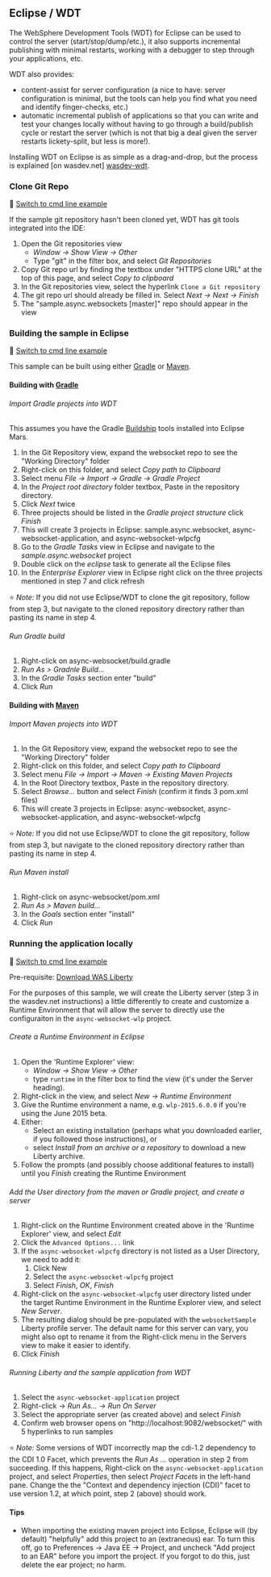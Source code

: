 ## Eclipse / WDT

The WebSphere Development Tools (WDT) for Eclipse can be used to control the server (start/stop/dump/etc.), it also supports incremental publishing with minimal restarts, working with a debugger to step through your applications, etc.

WDT also provides:

* content-assist for server configuration (a nice to have: server configuration is minimal, but the tools can help you find what you need and identify finger-checks, etc.)
* automatic incremental publish of applications so that you can write and test your changes locally without having to go through a build/publish cycle or restart the server (which is not that big a deal given the server restarts lickety-split, but less is more!).

Installing WDT on Eclipse is as simple as a drag-and-drop, but the process is explained [on wasdev.net] [wasdev-wdt].

[wasdev-wdt]: https://developer.ibm.com/wasdev/downloads/liberty-profile-using-eclipse/

### Clone Git Repo
:pushpin: [Switch to cmd line example](/docs/Using-cmd-line.md/#clone-git-repo)

If the sample git repository hasn't been cloned yet, WDT has git tools integrated into the IDE:

1.  Open the Git repositories view
    * *Window -> Show View -> Other*
    * Type "git" in the filter box, and select *Git Repositories*
2.  Copy Git repo url by finding the textbox under "HTTPS clone URL" at the top of this page, and select *Copy to clipboard*
3.  In the Git repositories view, select the hyperlink `Clone a Git repository`
4.  The git repo url should already be filled in.  Select *Next -> Next -> Finish*
5.  The "sample.async.websockets [master]" repo should appear in the view

### Building the sample in Eclipse
:pushpin: [Switch to cmd line example](/docs/Using-cmd-line.md/#building-the-sample)

This sample can be built using either [Gradle](#building-with-gradle) or [Maven](#building-with-maven).

#### Building with [Gradle](http://gradle.org/)

###### Import Gradle projects into WDT

This assumes you have the Gradle [Buildship](https://projects.eclipse.org/projects/tools.buildship) tools installed into Eclipse Mars.

1. In the Git Repository view, expand the websocket repo to see the "Working Directory" folder
2. Right-click on this folder, and select *Copy path to Clipboard*
3. Select menu *File -> Import -> Gradle -> Gradle Project*
4. In the *Project root directory* folder textbox, Paste in the repository directory.
5. Click *Next* twice
6. Three projects should be listed in the *Gradle project structure* click *Finish*
7. This will create 3 projects in Eclipse: sample.async.websocket, async-websocket-application, and async-websocket-wlpcfg
8. Go to the *Gradle Tasks* view in Eclipse and navigate to the *sample.async.websocket* project
9. Double click on the *eclipse* task to generate all the Eclipse files
10. In the *Enterprise Explorer* view in Eclipse right click on the three projects mentioned in step 7 and click refresh

:star: *Note:* If you did not use Eclipse/WDT to clone the git repository, follow from step 3, but navigate to the cloned repository directory rather than pasting its name in step 4.

###### Run Gradle build

1. Right-click on async-websocket/build.gradle
2. *Run As > Gradnle Build...*
3. In the *Gradle Tasks* section enter "build"
4. Click *Run*

#### Building with [Maven](http://maven.apache.org/)

###### Import Maven projects into WDT

1.  In the Git Repository view, expand the websocket repo to see the "Working Directory" folder
2.  Right-click on this folder, and select *Copy path to Clipboard*
3.  Select menu *File -> Import -> Maven -> Existing Maven Projects*
4.  In the Root Directory textbox, Paste in the repository directory.
5.  Select *Browse...* button and select *Finish* (confirm it finds 3 pom.xml files)
6.  This will create 3 projects in Eclipse: async-websocket, async-websocket-application, and async-websocket-wlpcfg

:star: *Note:* If you did not use Eclipse/WDT to clone the git repository, follow from step 3, but navigate to the cloned repository directory rather than pasting its name in step 4.

###### Run Maven install

1. Right-click on async-websocket/pom.xml
2. *Run As > Maven build...*
3. In the *Goals* section enter "install"
4. Click *Run*

### Running the application locally
:pushpin: [Switch to cmd line example](/docs/Using-cmd-line.md/#running-the-application-locally)

Pre-requisite: [Download WAS Liberty](docs/Downloading-WAS.md)

For the purposes of this sample, we will create the Liberty server (step 3 in the wasdev.net instructions) a little differently to create and customize a Runtime Environment that will allow the server to directly use the configuraiton in the `async-websocket-wlp` project.

###### Create a Runtime Environment in Eclipse

1. Open the 'Runtime Explorer' view:
    * *Window -> Show View -> Other*
    * type `runtime` in the filter box to find the view (it's under the Server heading).
2. Right-click in the view, and select *New -> Runtime Environment*
3. Give the Runtime environment a name, e.g. `wlp-2015.6.0.0` if you're using the June 2015 beta.
4. Either:
    * Select an existing installation (perhaps what you downloaded earlier, if you followed those instructions), or
    * select *Install from an archive or a repository* to download a new Liberty archive.
5. Follow the prompts (and possibly choose additional features to install) until you *Finish* creating the Runtime Environment

###### Add the User directory from the maven or Gradle project, and create a server

1. Right-click on the Runtime Environment created above in the 'Runtime Explorer' view, and select *Edit*
2. Click the `Advanced Options...` link
3. If the `async-websocket-wlpcfg` directory is not listed as a User Directory, we need to add it:
    1. Click New
    2. Select the `async-websocket-wlpcfg` project
    3. Select *Finish*, *OK*, *Finish*
4. Right-click on the `async-websocket-wlpcfg` user directory listed under the target Runtime Environment in the Runtime Explorer view, and select *New Server*.
5. The resulting dialog should be pre-populated with the `websocketSample` Liberty profile server.
   The default name for this server can vary, you might also opt to rename it from the Right-click menu in the Servers view to make it easier to identify.
6. Click *Finish*

###### Running Liberty and the sample application from WDT

1.  Select the `async-websocket-application` project
2.  Right-click -> *Run As... -> Run On Server*
3.  Select the appropriate server (as created above) and select *Finish*
4.  Confirm web browser opens on "http://localhost:9082/websocket/" with 5 hyperlinks to run samples

:star: *Note:* Some versions of WDT incorrectly map the cdi-1.2 dependency to the CDI 1.0 Facet, which prevents the *Run As ...* operation in step 2 from succeeding. If this happens, Right-click on the `async-websocket-application` project, and select *Properties*, then select *Project Facets* in the left-hand pane. Change the the "Context and dependency injection (CDI)" facet to use version 1.2, at which point, step 2 (above) should work. 

#### Tips

* When importing the existing maven project into Eclipse, Eclipse will (by default) "helpfully" add this project to an (extraneous) ear. To turn this off, go to Preferences -> Java EE -> Project, and uncheck "Add project to an EAR" before you import the project. If you forgot to do this, just delete the ear project; no harm.
